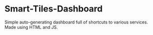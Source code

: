 # Smart-Tiles-Dashboard
Simple auto-generating dashboard full of shortcuts to various services. Made using HTML and JS.
